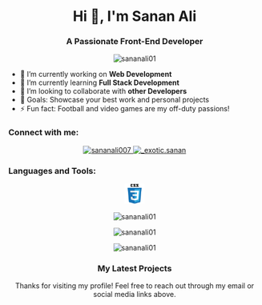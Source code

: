 <!-- Header -->
<h1 align="center">Hi 👋, I'm Sanan Ali</h1>
<h3 align="center">A Passionate Front-End Developer</h3>

<!-- Profile Views -->
<p align="center">
  <img src="https://komarev.com/ghpvc/?username=sananali01&label=Profile%20views&color=0e75b6&style=flat" alt="sananali01" />
</p>

<!-- About Me -->
- 🔭 I’m currently working on **Web Development**
- 🌱 I’m currently learning **Full Stack Development**
- 👯 I’m looking to collaborate with **other Developers**
- 🥅 Goals: Showcase your best work and personal projects
- ⚡ Fun fact: Football and video games are my off-duty passions!

<!-- Contact Info -->
<h3 align="left">Connect with me:</h3>
<p align="center">
  <a href="https://linkedin.com/in/sananali007" target="_blank">
    <img src="https://raw.githubusercontent.com/rahuldkjain/github-profile-readme-generator/master/src/images/icons/Social/linked-in-alt.svg" alt="sananali007" height="30" width="40" />
  </a>
  <a href="https://instagram.com/_exotic.sanan" target="_blank">
    <img src="https://raw.githubusercontent.com/rahuldkjain/github-profile-readme-generator/master/src/images/icons/Social/instagram.svg" alt="_exotic.sanan" height="30" width="40" />
  </a>
</p>

<!-- Skills -->
<h3 align="left">Languages and Tools:</h3>
<p align="center">
  <a href="https://www.w3schools.com/css/" target="_blank" rel="noreferrer">
    <img src="https://raw.githubusercontent.com/devicons/devicon/master/icons/css3/css3-original-wordmark.svg" alt="css3" width="40" height="40"/>
  </a>
  <!-- Add more icons for your skills and tools -->
</p>

<!-- GitHub Stats -->
<p align="center">
  <img src="https://github-readme-stats.vercel.app/api/top-langs?username=sananali01&show_icons=true&locale=en&layout=compact" alt="sananali01" />
</p>

<p align="center">
  <img src="https://github-readme-stats.vercel.app/api?username=sananali01&show_icons=true&locale=en" alt="sananali01" />
</p>

<p align="center">
  <img src="https://github-readme-streak-stats.herokuapp.com/?user=sananali01&" alt="sananali01" />
</p>

<!-- Additional Section (Add Your Own Content) -->
<h3 align="center">My Latest Projects</h3>
<p align="center">
  <!-- Add your latest project cards, links, and descriptions here -->
</p>

<!-- Footer -->
<p align="center">
  Thanks for visiting my profile! Feel free to reach out through my email or social media links above.
</p>
